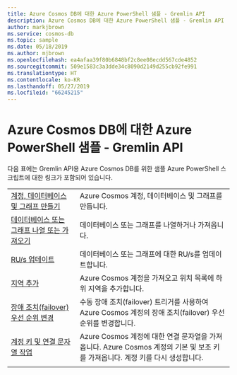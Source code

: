 ```yaml
---
title: Azure Cosmos DB에 대한 Azure PowerShell 샘플 - Gremlin API
description: Azure Cosmos DB에 대한 Azure PowerShell 샘플 - Gremlin API
author: markjbrown
ms.service: cosmos-db
ms.topic: sample
ms.date: 05/18/2019
ms.author: mjbrown
ms.openlocfilehash: ea4afaa39f80b6848bf2c8ee08ecdd567cde4852
ms.sourcegitcommit: 509e1583c3a3dde34c8090d2149d255cb92fe991
ms.translationtype: HT
ms.contentlocale: ko-KR
ms.lasthandoff: 05/27/2019
ms.locfileid: "66245215"
---
```

# <a name="azure-powershell-samples-for-azure-cosmos-db-gremlin-api"></a>Azure Cosmos DB에 대한 Azure PowerShell 샘플 - Gremlin API

다음 표에는 Gremlin API용 Azure Cosmos DB를 위한 샘플 Azure PowerShell 스크립트에 대한 링크가 포함되어 있습니다.

| | |
|---|---|
|[계정, 데이터베이스 및 그래프 만들기](scripts/powershell/gremlin/ps-gremlin-create.md?toc=%2fpowershell%2fmodule%2ftoc.json)| Azure Cosmos 계정, 데이터베이스 및 그래프를 만듭니다. |
|[데이터베이스 또는 그래프 나열 또는 가져오기](scripts/powershell/gremlin/ps-gremlin-list-get.md?toc=%2fpowershell%2fmodule%2ftoc.json)| 데이터베이스 또는 그래프를 나열하거나 가져옵니다. |
|[RU/s 업데이트](scripts/powershell/gremlin/ps-gremlin-ru-update.md?toc=%2fpowershell%2fmodule%2ftoc.json)| 데이터베이스 또는 그래프에 대한 RU/s를 업데이트합니다. |
|[지역 추가](scripts/powershell/common/ps-account-update.md?toc=%2fpowershell%2fmodule%2ftoc.json)| Azure Cosmos 계정을 가져오고 위치 목록에 하위 지역을 추가합니다. |
|[장애 조치(failover) 우선 순위 변경](scripts/powershell/common/ps-account-failover-priority-update.md?toc=%2fpowershell%2fmodule%2ftoc.json)| 수동 장애 조치(failover) 트리거를 사용하여 Azure Cosmos 계정의 장애 조치(failover) 우선 순위를 변경합니다. |
|[계정 키 및 연결 문자열 작업](scripts/powershell/common/ps-account-keys-connection-strings.md?toc=%2fpowershell%2fmodule%2ftoc.json)| Azure Cosmos 계정에 대한 연결 문자열을 가져옵니다. Azure Cosmos 계정의 기본 및 보조 키를 가져옵니다. 계정 키를 다시 생성합니다. |
|||